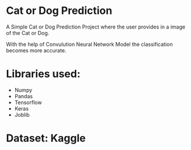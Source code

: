 
# Cat or Dog Prediction

A Simple Cat or Dog Prediction Project where the user provides in a image of the Cat or Dog.

With the help of Convulution Neural Network Model the classification becomes more accurate.

# Libraries used:
- Numpy
- Pandas
- Tensorflow
- Keras
- Joblib

# Dataset: Kaggle
